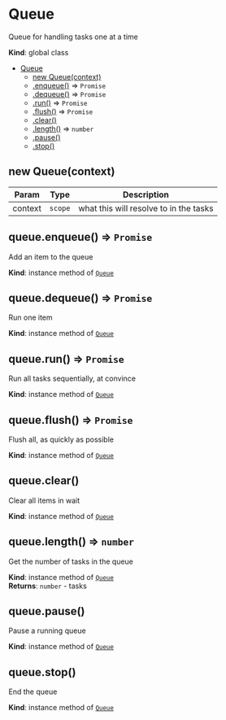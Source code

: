<a name="Queue"></a>

# Queue
Queue for handling tasks one at a time

**Kind**: global class  

* [Queue](#Queue)
    * [new Queue(context)](#new_Queue_new)
    * [.enqueue()](#Queue+enqueue) ⇒ <code>Promise</code>
    * [.dequeue()](#Queue+dequeue) ⇒ <code>Promise</code>
    * [.run()](#Queue+run) ⇒ <code>Promise</code>
    * [.flush()](#Queue+flush) ⇒ <code>Promise</code>
    * [.clear()](#Queue+clear)
    * [.length()](#Queue+length) ⇒ <code>number</code>
    * [.pause()](#Queue+pause)
    * [.stop()](#Queue+stop)

<a name="new_Queue_new"></a>

## new Queue(context)

| Param | Type | Description |
| --- | --- | --- |
| context | <code>scope</code> | what this will resolve to in the tasks |

<a name="Queue+enqueue"></a>

## queue.enqueue() ⇒ <code>Promise</code>
Add an item to the queue

**Kind**: instance method of [<code>Queue</code>](#Queue)  
<a name="Queue+dequeue"></a>

## queue.dequeue() ⇒ <code>Promise</code>
Run one item

**Kind**: instance method of [<code>Queue</code>](#Queue)  
<a name="Queue+run"></a>

## queue.run() ⇒ <code>Promise</code>
Run all tasks sequentially, at convince

**Kind**: instance method of [<code>Queue</code>](#Queue)  
<a name="Queue+flush"></a>

## queue.flush() ⇒ <code>Promise</code>
Flush all, as quickly as possible

**Kind**: instance method of [<code>Queue</code>](#Queue)  
<a name="Queue+clear"></a>

## queue.clear()
Clear all items in wait

**Kind**: instance method of [<code>Queue</code>](#Queue)  
<a name="Queue+length"></a>

## queue.length() ⇒ <code>number</code>
Get the number of tasks in the queue

**Kind**: instance method of [<code>Queue</code>](#Queue)  
**Returns**: <code>number</code> - tasks  
<a name="Queue+pause"></a>

## queue.pause()
Pause a running queue

**Kind**: instance method of [<code>Queue</code>](#Queue)  
<a name="Queue+stop"></a>

## queue.stop()
End the queue

**Kind**: instance method of [<code>Queue</code>](#Queue)  
